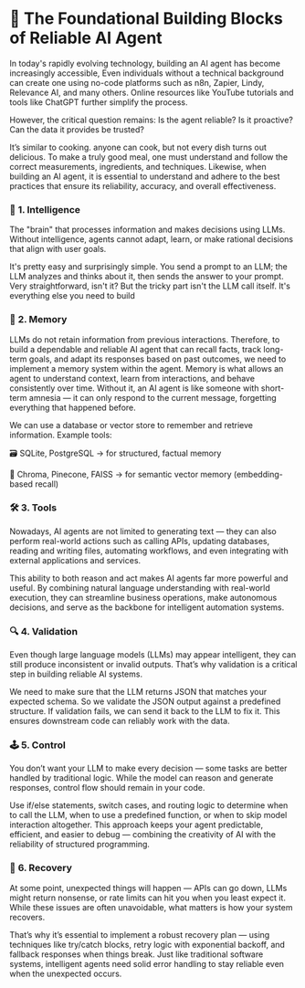 # 🤖 **The Foundational Building Blocks of Reliable AI Agent**

In today's rapidly evolving technology, building an AI agent has become increasingly accessible, Even individuals without a technical background can create one using no-code platforms such as n8n, Zapier, Lindy, Relevance AI, and many others. Online resources like YouTube tutorials and tools like ChatGPT further simplify the process.

However, the critical question remains: Is the agent reliable? Is it proactive? Can the data it provides be trusted?

It’s similar to cooking. anyone can cook, but not every dish turns out delicious. To make a truly good meal, one must understand and follow the correct measurements, ingredients, and techniques. Likewise, when building an AI agent, it is essential to understand and adhere to the best practices that ensure its reliability, accuracy, and overall effectiveness.





### 🧠 **1. Intelligence**

The "brain" that processes information and makes decisions using LLMs.
Without intelligence, agents cannot adapt, learn, or make rational decisions that align with user goals.

It's pretty easy and surprisingly simple. You send a prompt to an LLM; the LLM analyzes and thinks about it, then sends the answer to your prompt. Very straightforward, isn't it? But the tricky part isn't the LLM call itself. It's everything else you need to build

### 💾 **2. Memory**

LLMs do not retain information from previous interactions. Therefore, to build a dependable and reliable AI agent that can recall facts, track long-term goals, and adapt its responses based on past outcomes, we need to implement a memory system within the agent.
Memory is what allows an agent to understand context, learn from interactions, and behave consistently over time. Without it, an AI agent is like someone with short-term amnesia — it can only respond to the current message, forgetting everything that happened before.

We can use a database or vector store to remember and retrieve information.
Example tools:

🗃️ SQLite, PostgreSQL → for structured, factual memory

🧬 Chroma, Pinecone, FAISS → for semantic vector memory (embedding-based recall)

### 🛠️ **3. Tools**

Nowadays, AI agents are not limited to generating text — they can also perform real-world actions such as calling APIs, updating databases, reading and writing files, automating workflows, and even integrating with external applications and services.

This ability to both reason and act makes AI agents far more powerful and useful. By combining natural language understanding with real-world execution, they can streamline business operations, make autonomous decisions, and serve as the backbone for intelligent automation systems.

### 🔍 **4. Validation**

Even though large language models (LLMs) may appear intelligent, they can still produce inconsistent or invalid outputs. That’s why validation is a critical step in building reliable AI systems. 

We need to make sure that the LLM returns JSON that matches your expected schema.
So we validate the JSON output against a predefined structure. If validation fails, we can send it back to the LLM to fix it. This ensures downstream code can reliably work with the data.

### 🕹️ **5. Control**

You don’t want your LLM to make every decision — some tasks are better handled by traditional logic. While the model can reason and generate responses, control flow should remain in your code.

Use if/else statements, switch cases, and routing logic to determine when to call the LLM, when to use a predefined function, or when to skip model interaction altogether. This approach keeps your agent predictable, efficient, and easier to debug — combining the creativity of AI with the reliability of structured programming.

### 🔄 **6. Recovery**

At some point, unexpected things will happen — APIs can go down, LLMs might return nonsense, or rate limits can hit you when you least expect it. While these issues are often unavoidable, what matters is how your system recovers.

That’s why it’s essential to implement a robust recovery plan — using techniques like try/catch blocks, retry logic with exponential backoff, and fallback responses when things break. Just like traditional software systems, intelligent agents need solid error handling to stay reliable even when the unexpected occurs.
